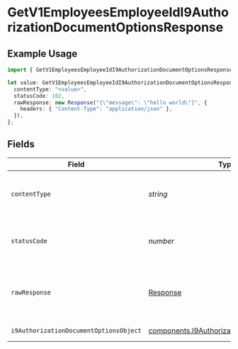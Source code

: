 # GetV1EmployeesEmployeeIdI9AuthorizationDocumentOptionsResponse

## Example Usage

```typescript
import { GetV1EmployeesEmployeeIdI9AuthorizationDocumentOptionsResponse } from "@gusto/embedded-api/models/operations";

let value: GetV1EmployeesEmployeeIdI9AuthorizationDocumentOptionsResponse = {
  contentType: "<value>",
  statusCode: 102,
  rawResponse: new Response("{\"message\": \"hello world\"}", {
    headers: { "Content-Type": "application/json" },
  }),
};
```

## Fields

| Field                                                                                                  | Type                                                                                                   | Required                                                                                               | Description                                                                                            |
| ------------------------------------------------------------------------------------------------------ | ------------------------------------------------------------------------------------------------------ | ------------------------------------------------------------------------------------------------------ | ------------------------------------------------------------------------------------------------------ |
| `contentType`                                                                                          | *string*                                                                                               | :heavy_check_mark:                                                                                     | HTTP response content type for this operation                                                          |
| `statusCode`                                                                                           | *number*                                                                                               | :heavy_check_mark:                                                                                     | HTTP response status code for this operation                                                           |
| `rawResponse`                                                                                          | [Response](https://developer.mozilla.org/en-US/docs/Web/API/Response)                                  | :heavy_check_mark:                                                                                     | Raw HTTP response; suitable for custom response parsing                                                |
| `i9AuthorizationDocumentOptionsObject`                                                                 | [components.I9AuthorizationDocumentOption](../../models/components/i9authorizationdocumentoption.md)[] | :heavy_minus_sign:                                                                                     | Example response                                                                                       |